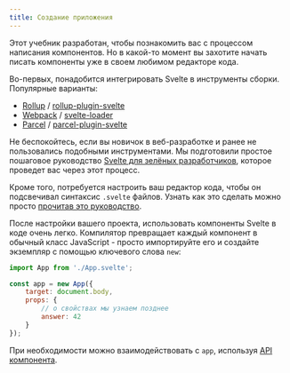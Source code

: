 ```yaml
---
title: Создание приложения
---
```


Этот учебник разработан, чтобы познакомить вас с процессом написания компонентов. Но в какой-то момент вы захотите начать писать компоненты уже в своем любимом редакторе кода.

Во-первых, понадобится интегрировать Svelte в инструменты сборки. Популярные варианты:

* [Rollup](https://rollupjs.org) / [rollup-plugin-svelte](https://github.com/rollup/rollup-plugin-svelte)
* [Webpack](https://webpack.js.org/) / [svelte-loader](https://github.com/sveltejs/svelte-loader)
* [Parcel](https://parceljs.org/) / [parcel-plugin-svelte](https://github.com/DeMoorJasper/parcel-plugin-svelte)

Не беспокойтесь, если вы  новичок в веб-разработке и ранее не пользовались подобными инструментами. Мы подготовили простое пошаговое руководство [Svelte для зелёных разработчиков](blog/svelte-for-new-developers), которое проведет вас через этот процесс.

Кроме того, потребуется настроить ваш редактор кода, чтобы он подсвечивал синтаксис `.svelte` файлов. Узнать как это сделать можно просто [прочитав это руководство](blog/setting-up-your-editor).

После настройки вашего проекта, использовать компоненты Svelte в коде очень легко. Компилятор превращает каждый компонент в обычный класс JavaScript - просто импортируйте его и создайте экземпляр с помощью ключевого слова `new`:

```js
import App from './App.svelte';

const app = new App({
	target: document.body,
	props: {
		// о свойствах мы узнаем позднее
		answer: 42
	}
});
```

При необходимости можно взаимодействовать с `app`, используя [API компонента](docs/component-api).
